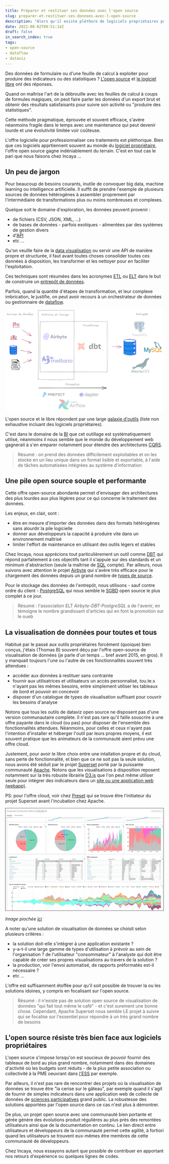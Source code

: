 ```yaml
---
title: Préparer et restituer ses données avec l'open source
slug: preparer-et-restituer-ses-donnees-avec-l-open-source
description: "Alors qu'il existe pléthore de logiciels propriétaires pour transformer et restituer ses données, l'open-source gagne indéniablement du terrain"
date: 2022-08-02T09:51:14Z
draft: false
in_search_index: true
tags:
- open-source
- dataflow
- dataviz
---
```


Des données de formulaire ou d'une feuille de calcul à exploiter pour produire des indicateurs ou des statistiques ? [L'open source](https://fr.wikipedia.org/wiki/Open_source) et [le logiciel libre](https://fr.wikipedia.org/wiki/Logiciel_libre) ont des réponses.<!--more-->

Quand on maîtrise l'art de la débrouille avec les feuilles de calcul à coups de formules magiques, on peut faire parler les données d'un export brut et obtenir des résultats satisfaisants pour suivre son activité ou "produire des statistiques".

Cette méthode pragmatique, éprouvée et souvent efficace, s'avère néanmoins fragile dans le temps avec une maintenance qui peut devenir lourde et une évolutivité limitée voir coûteuse.

L'offre logicielle pour professionnaliser ces traitements est pléthorique. Bien que ces logiciels apprtiennent souvent au monde du [logiciel propriétaire](https://fr.wikipedia.org/wiki/Logiciel_propri%C3%A9taire), l'offre open source gagne indéniablement du terrain. C'est en tout cas le pari que nous faisons chez Incaya ...

## Un peu de jargon

Pour beaucoup de besoins courants, inutile de convoquer big data, machine learning ou intelligence artificielle. Il suffit de prendre l'exemple de plusieurs sources de données hétérogènes à assembler proprement par l'intermédiaire de transformations plus ou moins nombreuses et complexes.

Quelque soit le domaine d'exploration, les données peuvent provenir :
- de fichiers (CSV, JSON, XML, ...)
- de bases de données - parfois exotiques - alimentées par des systèmes de gestion divers
- d'[API](https://fr.wikipedia.org/wiki/Interface_de_programmation)
- etc ...

Qu'on veuille faire de la [data visualisation](https://fr.wikipedia.org/wiki/Visualisation_de_donn%C3%A9es) ou servir une API de manière propre et structurée, il faut avant toutes choses consolider toutes ces données à disposition, les transformer et les nettoyer pour en faciliter l'exploitation.

Ces techniques sont résumées dans les acronymes [ETL](https://fr.wikipedia.org/wiki/Extract-transform-load) ou [ELT](https://fr.wikipedia.org/wiki/Extract_load_transform) dans le but de construire un [entrepôt de données](https://fr.wikipedia.org/wiki/Entrep%C3%B4t_de_donn%C3%A9es).

Parfois, quand la quantité d'étapes de transformation, et leur complexe imbrication, le justifie, on peut avoir recours à un orchestrateur de données ou gestionnaire de [dataflow](https://fr.wikipedia.org/wiki/Architecture_Dataflow).

![architecture ETL/ELT](blog-data-scheme.png "Archi ETL/ELT")

L'open source et le libre répondent par une large [galaxie d'outils](data-opensource-galaxy.png) (liste non exhaustive incluant des logiciels propriétaires).

C'est dans le domaine de la [BI](https://fr.wikipedia.org/wiki/Informatique_d%C3%A9cisionnelle) que cet outillage est systématiquement utilisé, néanmoins il nous semble que le monde du développement web gagnerait à s'en emparer notamment pour étendre des architectures [CQRS](https://fr.wikipedia.org/wiki/S%C3%A9paration_commande-requ%C3%AAte).

> Résumé : on prend des données difficilement exploitables et on les stocke en un lieu unique dans un format lisible et exportable, à l'aide de tâches automatisées intégrées au système d'information

## Une pile open source souple et performante

Cette offre open-source abondante permet d'envisager des architectures des plus lourdes aux plus légères pour ce qui concerne le traitement des données. 

Les enjeux, en clair, sont :
- être en mesure d'importer des données dans des formats hétérogènes sans alourdir la pile logicielle
- donner aux développeurs la capacité à produire vite dans un environnement maîtrisé
- limiter l'effort de maintenance en utilisant des outils légers et stables

Chez Incaya, nous apprécions tout particulièrement un outil comme [DBT](https://www.getdbt.com/) qui répond parfaitement à ces objectifs tant il s'appuie sur des standards et un minimum d'abstraction (seule la maîtrise de [SQL](https://fr.wikipedia.org/wiki/Structured_Query_Language) compte). Par ailleurs, nous suivons avec attention le projet [Airbyte](https://airbyte.com/) qui s'avère très efficace pour le chargement des données depuis un grand nombre de [types de source](https://airbyte.com/connectors).

Pour le stockage des données de l'entrepôt, nous utilisons - sauf contre ordre du client - [PostgreSQL](https://www.postgresql.org/) qui nous semble le [SGBD](https://fr.wikipedia.org/wiki/Syst%C3%A8me_de_gestion_de_base_de_donn%C3%A9es) open source le plus complet à ce jour.

> Résumé : l'association ELT *Airbyte-DBT-PostgreSQL* a de l'avenir, en témoigne le nombre grandissant d'articles qui en font la promotion sur le oueb

## La visualisation de données pour toutes et tous

Habitué par le passé aux outils propriétaires forcément (quoique) bien conçus, j'étais (Thomas B) souvent déçu par l'offre open-source de visualisation de données (je parle d'un temps ... bref avant 2015, en gros). Il y manquait toujours l'une ou l'autre de ces fonctionnalités souvent très attendues :
- accéder aux données à restituer sans contrainte
- fournir aux utilisatrices et utilisateurs un accès personnalisé, tou.te.s n'ayant pas les mêmes besoins, entre simplement utiliser les tableaux de bord et pouvoir en concevoir
- disposer d'un catalogue de types de visualisation suffisant pour couvrir les besoins d'analyse

Notons que tous les outils de dataviz open source ne disposent pas d'une version communautaire complète. Il n'est pas rare qu'il faille souscrire à une offre payante dans le cloud (ou pas) pour disposer de l'ensemble des fonctionnalités attendues. Néanmoins, pour celles et ceux n'ayant pas l'intention d'installer et héberger l'outil par leurs propres moyens, il est souvent pratique que les animateurs de la communauté aient prévu une offre cloud.

Justement, pour avoir le libre choix entre une intallation propre et du cloud, sans perte de fonctionnalité, et bien que ce ne soit pas la seule solution, nous avons été séduit par le projet [Superset](https://superset.apache.org/) porté par la puissante communauté [Apache](https://projects.apache.org/). Notons que les visualisations à disposition reposent notamment sur la très robuste librairie [D3.js](https://d3js.org/) que l'on peut même utiliser seule pour intégrer des indicateurs dans un [site ou une application web (webapp)](https://dev.to/lawalalao/quelle-est-la-difference-entre-un-site-web-et-une-application-web-2ml1).

PS: pour l'offre cloud, voir chez [Preset](https://preset.io/product/) qui se trouve être l'initiateur du projet Superset avant l'incubation chez Apache.

![](superset_dashboard.png)

*Image piochée [ici](https://developer.ascend.io/docs/superset)*

A noter qu'une solution de visualisation de données se choisit selon plusieurs critères :
- la solution doit-elle s'intégrer à une application existante ?
- y-a-t-il une large gamme de types d'utilisation à prévoir au sein de l'organisation ? de l'utilisateur "consommateur" à l'analyste qui doit être capable de créer ses propres visualisations au travers de la solution ?
- la production, voir l'envoi automatisé, de rapports préformatés est-il nécessaire ?
- etc ...

L'offre est suffisamment étoffée pour qu'il soit possible de trouver la ou les solutions idoines, y compris en focalisant sur l'open source.

> Résumé : il n'existe pas de solution open source de visualisation de données "qui fait tout même le café" - et c'est surement une bonne chose. Cependant, Apache Superset nous semble LE projet à suivre qui se focalise sur l'essentiel pour répondre à un très grand nombre de besoins

## L'open source résiste très bien face aux logiciels propriétaires

L'open source s'impose lorsqu'on est soucieux de pouvoir fournir des tableaux de bord au plus grand nombre, notamment dans des domaines d'activité où les budgets sont réduits - de la plus petite association ou collectivité à la PME oeuvrant dans [l'ESS](https://fr.wikipedia.org/wiki/%C3%89conomie_sociale_et_solidaire) par exemple.

Par ailleurs, il n'est pas rare de rencontrer des projets où la visualisation de données se trouve être "la cerise sur le gâteau", par exemple quand il s'agit de fournir de simples indicateurs dans une application web de collecte de données de [sciences participatives](https://fr.wikipedia.org/wiki/Sciences_participatives) grand public. La robustesse des solutions apportées par l'open source dans ce cas n'est plus à démontrer.

De plus, un projet open source avec une communauté bien portante et gérée génère des évolutions produit régulières au plus près des remontées utilisateurs ainsi que de la documentation en continu. Le lien direct entre utilisateurs et développeurs de la communauté permet cette agilité, à fortiori quand les utilisateurs se trouvent eux-mêmes être membres de cette communauté de développeurs.

Chez Incaya, nous essayons autant que possible de contribuer en apportant nos retours d'expérience ou quelques lignes de codes.

